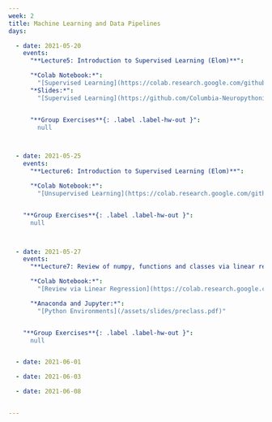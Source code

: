 ```yaml
---
week: 2
title: Machine Learning and Data Pipelines
days:

  - date: 2021-05-20
    events:
      "**Lecture5: Introduction to Supervised Learning (Elom)**":

      "*Colab Notebook:*":
        "[Supervised Learning](https://colab.research.google.com/github/Columbia-Neuropythonistas/PythonDataCourse2021/blob/main/Lecture5/Lecture5_SupervisedLearning.ipynb)"
      "*Slides:*":
        "[Supervised Learning](https://github.com/Columbia-Neuropythonistas/PythonDataCourse2021/blob/main/Lecture5/SupervisedLearning.pdf)"


      "**Group Exercises**{: .label .label-hw-out }":
        null



  - date: 2021-05-25
    events:
      "**Lecture6: Introduction to Supervised Learning (Elom)**":

      "*Colab Notebook:*":
        "[Unsupervised Learning](https://colab.research.google.com/github/Columbia-Neuropythonistas/PythonDataCourse2021/blob/main/Lecture6/Lecture6-Unsupervised.ipynb)"


    "**Group Exercises**{: .label .label-hw-out }":
      null



  - date: 2021-05-27
    events:
      "**Lecture7: Review of numpy, functions and classes via linear regression (Jacob)**":

      "*Colab Notebook:*":
        "[Review via Linear Regression](https://colab.research.google.com/github/Columbia-Neuropythonistas/PythonDataCourse2021/blob/main/Lecture7/lecture7_classes%2Bregression.ipynb)"

      "*Anaconda and Jupyter:*":
        "[Python Environments](/assets/slides/preclass.pdf)"


    "**Group Exercises**{: .label .label-hw-out }":
      null


  - date: 2021-06-01

  - date: 2021-06-03

  - date: 2021-06-08


---
```


